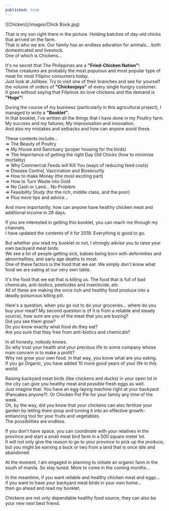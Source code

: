```yaml
---
published: true
---
```

![Chicken](/images/Chick Book.jpg)

That is my son right there in the picture. Holding batches of day-old chicks that arrived on the farm.   
That is who we are. Our family has an endless adoration for animals... both domesticated and livestock.   
One of which is Chickens...

It's no secret that The Philippines are a **"Fried-Chicken Nation"**!   
These creatures are probably the most populous and most popular type of meat for most Filipino consumers today.   
Just look at Jollibee. Try to visit one of their branches and see for yourself the volume of orders of **"Chickenjoys"** of every single hungry customer.   
It goes without saying that Filipinos do love chickens and the demand is **"Huge"**!

During the course of my business (particularly in this agricultural project), I managed to write a **"Booklet".**   
In that booklet, I've written all the things that I have done in my Poultry farm.   
My success and my failures, My improvisation and innovation.   
And also my mistakes and setbacks and how can anyone avoid these.

These contents include...   
=> The Beauty of Poultry   
=> My House and Sanctuary (proper housing for the birds)   
=> The Importance of getting the right Day Old Chicks (how to minimize mortality)   
=> Why Commercial Feeds will Kill You (ways of reducing feed costs)   
=> Disease Control, Vaccination and Biosecurity   
=> How to make Money (the most exciting part)   
=> How to Turn Waste into Gold   
=> No Cash or Land... No Problem   
=> Feasibility Study (for the rich, middle class, and the poor)   
=> Plus more tips and advice...

And more importantly, how can anyone have healthy chicken meat and additional income in 28 days.


If you are interested in getting this booklet, you can reach me through my channels.   
I have updated the contents of it for 2019. Everything is good to go.

But whether you read my booklet or not, I strongly advise you to raise your own backyard meat birds.   
We see a lot of people getting sick, babies being born with deformities and abnormalities, and early age deaths to most.   
One of these factors is the food that we eat. We simply don't know what food we are eating at our very own table.

It's the food that we eat that is killing us. The food that is full of bad chemicals, anti-biotics, pesticides and insecticide, etc.   
All of these are making the once rich and healthy food produce into a deadly poisonous killing pill.

Here's a question, when you go out to do your groceries... where do you buy your meat? My second question is (if it is from a reliable and steady source), how sure are you of the meat that you are buying?   
Did you see them grow?   
Do you know exactly what food do they eat?   
Are you sure that they free from anti-biotics and chemicals?

In all honesty, nobody knows.   
So why trust your health and your precious life to some company whose main concern is to make a profit?   
Why not grow your own food. In that way, you know what are you eating.   
If you go Organic, you have added 10 more good years of your life in this world. 

Raising backyard meat birds (like chickens and ducks) in your open lot in the city can give you healthy meat and possible fresh eggs as well.   
Just imagine that. You have an egg-laying machine right at your backyard (Pancakes anyone?). Or Chicken Pot Pie for your family any time of the week.   
Oh, by the way, did you know that your chickens can also fertilize your garden by letting them poop and turning it into an effective growth-enhancing tool for your fruits and vegetables.   
The possibilities are endless. 

If you don't have space, you can coordinate with your relatives in the province and start a small meat bird farm in a 500 square meter lot.   
It will not only give the reason to go to your province to pick up the produce, but you might be earning a buck or two from a land that is once idle and abandoned.

At the moment, I am engaged in planning to initiate an organic farm in the south of manila. So stay tuned. More to come in the coming months...

In the meantime, if you want reliable and healthy chicken meat and eggs...   
if you want to have your backyard meat birds in your own home...   
then go ahead and read my booklet.

Chickens are not only dependable healthy food source, they can also be your new next best friend.












